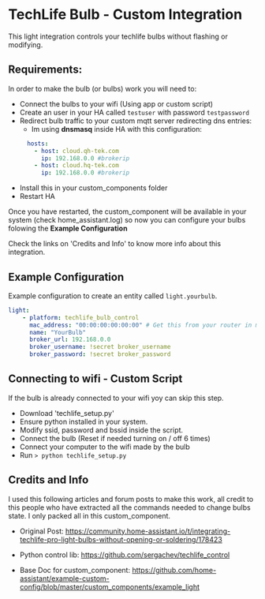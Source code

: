 # TechLife Bulb - Custom Integration
This light integration controls your techlife bulbs without flashing or modifying.


## Requirements:

In order to make the bulb (or bulbs) work you will need to:

- Connect the bulbs to your wifi (Using app or custom script)
- Create an user in your HA called `testuser` with password `testpassword` 
- Redirect bulb traffic to your custom mqtt server redirecting dns entries:
  - Im using **dnsmasq** inside HA with this configuration:
  ``` yaml
    hosts:
      - host: cloud.qh-tek.com
        ip: 192.168.0.0 #brokerip
      - host: cloud.hq-tek.com
        ip: 192.168.0.0 #brokerip
  ```
- Install this in your custom_components folder
- Restart HA


Once you have restarted, the custom_component will be available in your system (check home_assistant.log) so now you can configure your bulbs folowing the **Example Configuration**

Check the links on 'Credits and Info' to know more info about this integration.



## Example Configuration

Example configuration to create an entity called `light.yourbulb`.

``` yaml
light: 
    - platform: techlife_bulb_control
      mac_address: "00:00:00:00:00:00" # Get this from your router in my case lights have this name: lwipr91h_sta
      name: "YourBulb"
      broker_url: 192.168.0.0
      broker_username: !secret broker_username
      broker_password: !secret broker_password
```


## Connecting to wifi - Custom Script

If the bulb is already connected to your wifi yoy can skip this step.
- Download 'techlife_setup.py'
- Ensure python installed in your system.
- Modify ssid, password and bssid inside the script.
- Connect the bulb (Reset if needed turning on / off 6 times)
- Connect your computer to the wifi made by the bulb
- Run `> python techlife_setup.py`


## Credits and Info
I used this following articles and forum posts to make this work, all credit to this people who have extracted all the commands needed to change bulbs state. I only packed all in this custom_component.

- Original Post: https://community.home-assistant.io/t/integrating-techlife-pro-light-bulbs-without-opening-or-soldering/178423


- Python control lib: https://github.com/sergachev/techlife_control


- Base Doc for custom_component: https://github.com/home-assistant/example-custom-config/blob/master/custom_components/example_light






